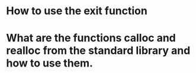 # How to use the exit function
# What are the functions calloc and realloc from the standard library and how to use them.
